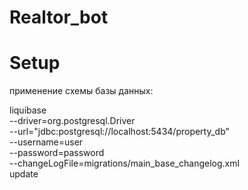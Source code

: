 # Realtor_bot

# Setup

применение схемы базы данных: 

liquibase \
  --driver=org.postgresql.Driver \
  --url="jdbc:postgresql://localhost:5434/property_db" \
  --username=user \
  --password=password \
  --changeLogFile=migrations/main_base_changelog.xml \
  update
